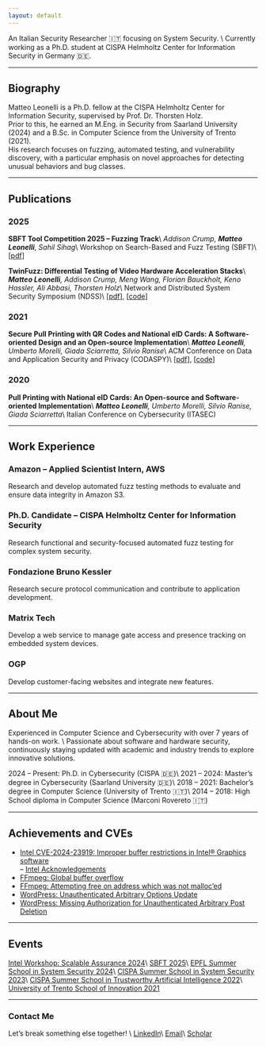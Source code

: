 ```yaml
---
layout: default
---
```


An Italian Security Researcher 🇮🇹 focusing on System Security. \\
Currently working as a Ph.D. student at CISPA Helmholtz Center for Information Security in Germany 🇩🇪.

---

## Biography

Matteo Leonelli is a Ph.D. fellow at the CISPA Helmholtz Center for Information Security, supervised by Prof. Dr. Thorsten Holz.  
Prior to this, he earned an M.Eng. in Security from Saarland University (2024) and a B.Sc. in Computer Science from the University of Trento (2021).  
His research focuses on fuzzing, automated testing, and vulnerability discovery, with a particular emphasis on novel approaches for detecting unusual behaviors and bug classes.

---

## Publications

### 2025

**SBFT Tool Competition 2025 – Fuzzing Track**\\
*Addison Crump, **Matteo Leonelli**, Sahil Sihag*\\
Workshop on Search-Based and Fuzz Testing (SBFT)\\
[[pdf](https://conf.researchr.org/details/icse-2025/sbft-2025-papers/20/SBFT-Tool-Competition-2025-Fuzzing-Track)]

**TwinFuzz: Differential Testing of Video Hardware Acceleration Stacks**\\
***Matteo Leonelli**, Addison Crump, Meng Wang, Florian Bauckholt, Keno Hassler, Ali Abbasi, Thorsten Holz*\\
Network and Distributed System Security Symposium (NDSS)\\
[[pdf](https://dx.doi.org/10.14722/ndss.2025.240526)], [[code](https://github.com/CISPA-SysSec/twinfuzz)]

### 2021

**Secure Pull Printing with QR Codes and National eID Cards: A Software-oriented Design and an Open-source Implementation**\\
***Matteo Leonelli**, Umberto Morelli, Giada Sciarretta, Silvio Ranise*\\
ACM Conference on Data and Application Security and Privacy (CODASPY)\\
[[pdf](https://dl.acm.org/doi/10.1145/3422337.3447847)], [[code](https://github.com/stfbk/pullprinting)]

### 2020

**Pull Printing with National eID Cards: An Open-source and Software-oriented Implementation**\\
***Matteo Leonelli**, Umberto Morelli, Silvio Ranise, Giada Sciarretta*\\
Italian Conference on Cybersecurity (ITASEC)

---

## Work Experience

### Amazon – Applied Scientist Intern, AWS  
Research and develop automated fuzz testing methods to evaluate and ensure data integrity in Amazon S3.

### Ph.D. Candidate – CISPA Helmholtz Center for Information Security  
Research functional and security-focused automated fuzz testing for complex system security.

### Fondazione Bruno Kessler  
Research secure protocol communication and contribute to application development.

### Matrix Tech  
Develop a web service to manage gate access and presence tracking on embedded system devices.

### OGP  
Develop customer-facing websites and integrate new features.

---

## About Me

Experienced in Computer Science and Cybersecurity with over 7 years of hands-on work. \\
Passionate about software and hardware security, continuously staying updated with academic and industry trends to explore innovative solutions.

2024 – Present: Ph.D. in Cybersecurity (CISPA 🇩🇪)\\
2021 – 2024: Master’s degree in Cybersecurity (Saarland University 🇩🇪)\\
2018 – 2021: Bachelor’s degree in Computer Science (University of Trento 🇮🇹)\\
2014 – 2018: High School diploma in Computer Science (Marconi Rovereto 🇮🇹)

---

## Achievements and CVEs

- [Intel CVE-2024-23919: Improper buffer restrictions in Intel® Graphics software](https://cve.mitre.org/cgi-bin/cvename.cgi?name=CVE-2024-23919)  
  – [Intel Acknowledgements](https://www.intel.com/content/www/us/en/security-center/advisory/intel-sa-01132.html)
- [FFmpeg: Global buffer overflow](https://patchwork.ffmpeg.org/project/ffmpeg/patch/20231130122853.26758-1-michael@niedermayer.cc/)
- [FFmpeg: Attempting free on address which was not malloc’ed](https://patchwork.ffmpeg.org/project/ffmpeg/patch/20240206212640.9193-1-jamrial@gmail.com/)
- [WordPress: Unauthenticated Arbitrary Options Update](https://www.wordfence.com/threat-intel/vulnerabilities/wordpress-plugins/hypercomments/hypercomments-122-unauthenticated-subscriber-arbitrary-options-update)
- [WordPress: Missing Authorization for Unauthenticated Arbitrary Post Deletion](https://www.wordfence.com/threat-intel/vulnerabilities/wordpress-plugins/nmedia-user-file-uploader/frontend-file-manager-215-missing-authorixation-to-unauthenticated-arbitrary-post-deletion)

---

## Events

[Intel Workshop: Scalable Assurance 2024](https://www.linkedin.com/pulse/busy-summer-academic-engagements-part-1-research-workshops-jason-fung-zoxic)\\
[SBFT 2025](https://sbft25.github.io/organisation/)\\
[EPFL Summer School in System Security 2024](https://suri.epfl.ch/?page_id=88)\\
[CISPA Summer School in System Security 2023](https://cispa.de/summer-school-2023)\\
[CISPA Summer School in Trustworthy Artificial Intelligence 2022](https://cispa.de/en/summer-school-2022)\\
[University of Trento School of Innovation 2021](https://www.soi.unitn.it/)

---

### Contact Me

Let’s break something else together! \\
[LinkedIn](https://www.linkedin.com/in/matteoleonelli/)\\
[Email](mailto:matteoleonelli99@gmail.com)\\
[Scholar](https://scholar.google.com/citations?user=3VYW2DwAAAAJ)
